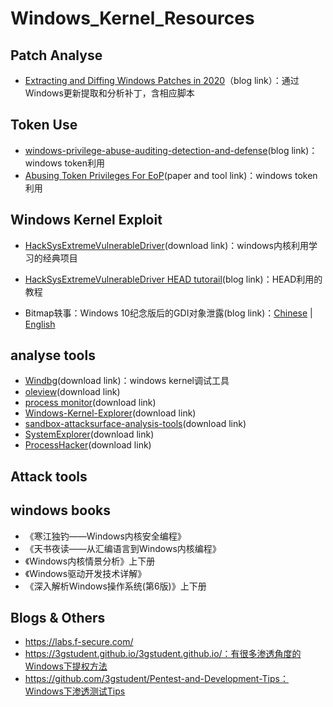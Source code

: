 # Windows_Kernel_Resources

## Patch Analyse

- [Extracting and Diffing Windows Patches in 2020](https://wumb0.in/extracting-and-diffing-ms-patches-in-2020.html)（blog link）：通过Windows更新提取和分析补丁，含相应脚本



## Token Use

- [windows-privilege-abuse-auditing-detection-and-defense](https://medium.com/palantir/windows-privilege-abuse-auditing-detection-and-defense-3078a403d74e)(blog link)：windows token利用
- [Abusing Token Privileges For EoP](https://github.com/hatRiot/token-priv)(paper and tool link)：windows token 利用



## Windows Kernel Exploit

- [HackSysExtremeVulnerableDriver](https://github.com/hacksysteam/HackSysExtremeVulnerableDriver)(download link)：windows内核利用学习的经典项目

- [HackSysExtremeVulnerableDriver HEAD tutorail](https://www.fuzzysecurity.com/tutorials.html)(blog link)：HEAD利用的教程
- Bitmap轶事：Windows 10纪念版后的GDI对象泄露(blog link)：[Chinese](https://labs.mwrinfosecurity.com/blog/a-tale-of-bitmaps/) | [English](https://labs.mwrinfosecurity.com/blog/a-tale-of-bitmaps/)



## analyse tools

- [Windbg](https://docs.microsoft.com/zh-cn/windows-hardware/drivers/debugger/debugger-download-tools)(download link)：windows kernel调试工具
- [oleview](https://github.com/tyranid/oleviewdotnet)(download link)
- [process monitor](https://docs.microsoft.com/en-us/sysinternals/downloads/procmon)(download link)
- [Windows-Kernel-Explorer](https://github.com/AxtMueller/Windows-Kernel-Explorer/)(download link)
- [sandbox-attacksurface-analysis-tools](https://github.com/googleprojectzero/sandbox-attacksurface-analysis-tools)(download link)
- [SystemExplorer](https://github.com/zodiacon/SystemExplorer)(download link)
- [ProcessHacker](https://processhacker.sourceforge.io/downloads.php)(download link)

## Attack tools



## windows books

- 《寒江独钓——Windows内核安全编程》
- 《天书夜读——从汇编语言到Windows内核编程》
- 《Windows内核情景分析》上下册
- 《Windows驱动开发技术详解》
- 《深入解析Windows操作系统(第6版)》上下册



## Blogs & Others

- https://labs.f-secure.com/
- https://3gstudent.github.io/3gstudent.github.io/：有很多渗透角度的Windows下提权方法
- https://github.com/3gstudent/Pentest-and-Development-Tips：Windows下渗透测试Tips

